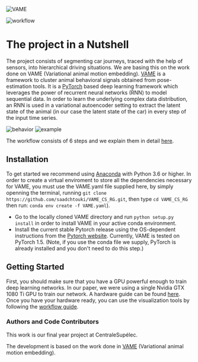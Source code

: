 ![VAME](https://github.com/saadchtouki/VAME_CS_RG/blob/6630b427b0575dad2d03394b3f423e38ebc596b4/Images/Banniere_readme.jpg)

![workflow](https://github.com/saadchtouki/VAME_CS_RG/blob/6630b427b0575dad2d03394b3f423e38ebc596b4/Images/Banniere_readme2.jpg)

# The project in a Nutshell
The project consists of segmenting car journeys, traced with the help of sensors, into hierarchical driving situations. We are basing this on the work done on VAME (Variational animal motion embedding). [VAME](https://github.com/LINCellularNeuroscience/VAME.git) is a framework to cluster animal behavioral signals obtained from pose-estimation tools. It is a [PyTorch](https://pytorch.org/) based deep learning framework which leverages the power of recurrent neural networks (RNN) to model sequential data. In order to learn the underlying complex data distribution, an RNN is used in a variational autoencoder setting to extract the latent state of the animal (in our case the latent state of the car) in every step of the input time series.

![behavior](https://github.com/saadchtouki/VAME_CS_RG/blob/a1fd6e4cb1bf86f3fb6a3e006f9c029dd3882cfe/Images/Behavioral_video.gif)
![example](https://github.com/saadchtouki/VAME_CS_RG/blob/a1fd6e4cb1bf86f3fb6a3e006f9c029dd3882cfe/Images/Exemple_visu_dyna.jpg)

The workflow consists of 6 steps and we explain them in detail [here](https://github.com/saadchtouki/VAME_CS_RG/wiki/Project-Workflow).

## Installation
To get started we recommend using [Anaconda](https://www.anaconda.com/distribution/) with Python 3.6 or higher. 
In order to create a virtual enviroment to store all the dependencies necessary for VAME, you must use the VAME.yaml file supplied here, by simply openning the terminal, running `git clone https://github.com/saadchtouki/VAME_CS_RG.git`, then type `cd VAME_CS_RG` then run: `conda env create -f VAME.yaml`).

* Go to the locally cloned VAME directory and run `python setup.py install` in order to install VAME in your active conda environment.
* Install the current stable Pytorch release using the OS-dependent instructions from the [Pytorch website](https://pytorch.org/get-started/locally/). Currently, VAME is tested on PyTorch 1.5. (Note, if you use the conda file we supply, PyTorch is already installed and you don't need to do this step.)

## Getting Started
First, you should make sure that you have a GPU powerful enough to train deep learning networks. In our paper, we were using a single Nvidia GTX 1080 Ti GPU to train our network. A hardware guide can be found [here](https://timdettmers.com/2018/12/16/deep-learning-hardware-guide/). Once you have your hardware ready, you can use the visualization tools by following the [workflow guide](https://github.com/saadchtouki/VAME_CS_RG/wiki/Project-Workflow).


### Authors and Code Contributors
This work is our final year project at CentraleSupélec.

The development is based on the work done in [VAME](https://github.com/LINCellularNeuroscience/VAME.git) (Variational animal motion embedding).
